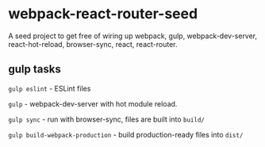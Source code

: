 # webpack-react-router-seed

A seed project to get free of wiring up webpack, gulp, webpack-dev-server, react-hot-reload, browser-sync, react, react-router.
 
## gulp tasks

`gulp eslint` - ESLint files

`gulp` - webpack-dev-server with hot module reload.

`gulp sync` - run with browser-sync, files are built into `build/`

`gulp build-webpack-production` - build production-ready files into `dist/`


